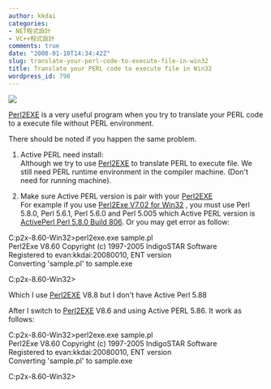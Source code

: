 ```yaml
---
author: kkdai
categories:
- NET程式設計
- VC++程式設計
comments: true
date: "2008-01-10T14:34:42Z"
slug: translate-your-perl-code-to-execute-file-in-win32
title: Translate your PERL code to execute file in Win32
wordpress_id: 798
---
```


![](http://www.indigostar.com/images/perl2exe.gif)

 

[Perl2EXE](http://www.indigostar.com/perl2exe.htm) is a very useful program when you try to translate your PERL code to a execute file without PERL environment.

 

There should be noted if you happen the same problem.

 

  
  1. Active PERL need install:        
Although we try to use [Perl2EXE](http://www.indigostar.com/perl2exe.htm) to translate PERL to execute file. We still need PERL runtime environment in the compiler machine. (Don't need for running machine). 
   
  2. Make sure Active PERL version is pair with your [Perl2EXE](http://www.indigostar.com/perl2exe.htm)         
For example if you use [Perl2Exe V7.02 for Win32](http://www.indigostar.com/download/p2x-7.02-Win32.zip) , you must use Perl 5.8.0, Perl 5.6.1, Perl 5.6.0 and Perl 5.005 which Active PERL version is [ActivePerl Perl 5.8.0 Build 806](http://downloads.activestate.com/ActivePerl/Windows/5.8/ActivePerl-5.8.0.806-MSWin32-x86.msi). Or you may get error as follow: 
 

 

C:p2x-8.60-Win32>perl2exe.exe sample.pl      
Perl2Exe V8.60 Copyright (c) 1997-2005 IndigoSTAR Software       
Registered to evan:kkdai:20080010, ENT version       
Converting 'sample.pl' to sample.exe

 

C:p2x-8.60-Win32>

 

 

 

Which I use [Perl2EXE](http://www.indigostar.com/perl2exe.htm) V8.8 but I don't have Active Perl 5.88

 

After I switch to [Perl2EXE](http://www.indigostar.com/perl2exe.htm) V8.6 and using Active PERL 5.86. It work as follows:

 

 

C:p2x-8.60-Win32>perl2exe.exe sample.pl      
Perl2Exe V8.60 Copyright (c) 1997-2005 IndigoSTAR Software       
Registered to evan:kkdai:20080010, ENT version       
Converting 'sample.pl' to sample.exe 

 

C:p2x-8.60-Win32>
